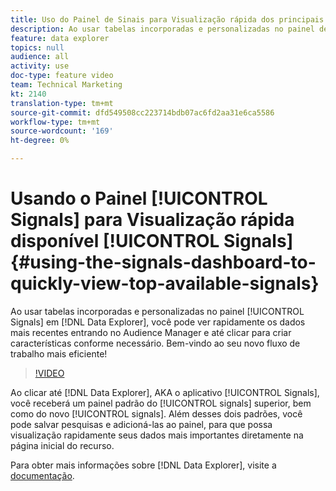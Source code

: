 ```yaml
---
title: Uso do Painel de Sinais para Visualização rápida dos principais sinais disponíveis
description: Ao usar tabelas incorporadas e personalizadas no painel de Sinais na Data Explorer, você pode ver rapidamente os dados mais recentes entrando no Audience Manager e até clicar para criar características conforme necessário. Bem-vindo ao seu novo fluxo de trabalho mais eficiente!
feature: data explorer
topics: null
audience: all
activity: use
doc-type: feature video
team: Technical Marketing
kt: 2140
translation-type: tm+mt
source-git-commit: dfd549508cc223714bdb07ac6fd2aa31e6ca5586
workflow-type: tm+mt
source-wordcount: '169'
ht-degree: 0%

---
```



# Usando o Painel [!UICONTROL Signals] para Visualização rápida disponível [!UICONTROL Signals] {#using-the-signals-dashboard-to-quickly-view-top-available-signals}

Ao usar tabelas incorporadas e personalizadas no painel [!UICONTROL Signals] em [!DNL Data Explorer], você pode ver rapidamente os dados mais recentes entrando no Audience Manager e até clicar para criar características conforme necessário. Bem-vindo ao seu novo fluxo de trabalho mais eficiente!

>[!VIDEO](https://video.tv.adobe.com/v/25151/?quality=12)

Ao clicar até [!DNL Data Explorer], AKA o aplicativo [!UICONTROL Signals], você receberá um painel padrão do [!UICONTROL signals] superior, bem como do novo [!UICONTROL signals]. Além desses dois padrões, você pode salvar pesquisas e adicioná-las ao painel, para que possa visualização rapidamente seus dados mais importantes diretamente na página inicial do recurso.

Para obter mais informações sobre [!DNL Data Explorer], visite a [documentação](https://experiencecloud.adobe.com/resources/help/en_US/aam/data-explorer.html).